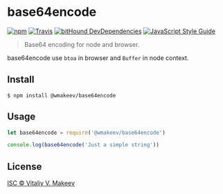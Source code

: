 base64encode
============

[![npm](https://img.shields.io/npm/v/@wmakeev/base64encode.svg?maxAge=1800&style=flat-square)](https://www.npmjs.com/package/@wmakeev/base64encode)
[![Travis](https://img.shields.io/travis/wmakeev/base64encode.svg?maxAge=1800&style=flat-square)](https://travis-ci.org/wmakeev/base64encode)
[![bitHound DevDependencies](https://img.shields.io/bithound/devDependencies/github/wmakeev/base64encode.svg?maxAge=1800&style=flat-square)](https://www.bithound.io/github/wmakeev/base64encode/master/dependencies/npm)
[![JavaScript Style Guide](https://img.shields.io/badge/code%20style-standard-brightgreen.svg?style=flat-square)](http://standardjs.com/)

> Base64 encoding for node and browser.

base64encode use `btoa` in browser and `Buffer` in node context.

## Install

```
$ npm install @wmakeev/base64encode
```

## Usage

```js
let base64encode = require('@wmakeev/base64encode')

console.log(base64encode('Just a simple string'))
```

## License

[ISC © Vitaliy V. Makeev](../LICENSE)
